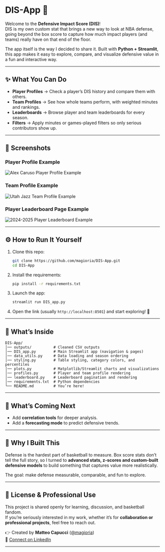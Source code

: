 # DIS-App 🏀

Welcome to the **Defensive Impact Score (DIS)**!  
DIS is my own custom stat that brings a new way to look at NBA defense, going beyond the box score to capture how much impact players (and teams) really have on that end of the floor.  

The app itself is the way I decided to share it. Built with **Python + Streamlit**, this app makes it easy to explore, compare, and visualize defensive value in a fun and interactive way.

---

## ✨ What You Can Do
- **Player Profiles** → Check a player’s DIS history and compare them with others.  
- **Team Profiles** → See how whole teams perform, with weighted minutes and rankings.  
- **Leaderboards** → Browse player and team leaderboards for every season.  
- **Filters** → Apply minutes or games-played filters so only serious contributors show up.  

---

## 📸 Screenshots

### Player Profile Example
![Alex Caruso Player Profile Example](https://github.com/user-attachments/assets/5463cf67-6be8-47dc-942c-afa4a990c15e)

### Team Profile Example
![Utah Jazz Team Profile Example](https://github.com/user-attachments/assets/fdf27540-9b21-417e-b9ef-b7171ecf0198)

### Player Leaderboard Page Example
![2024-2025 Player Leaderboard Example](https://github.com/user-attachments/assets/984a9c82-9d22-443b-a0a7-581f14d18544)

---

## ⚙️ How to Run It Yourself
1. Clone this repo:
   ```bash
   git clone https://github.com/magioria/DIS-App.git
   cd DIS-App
   ```

2. Install the requirements:
   ```bash
   pip install -r requirements.txt
   ```

3. Launch the app:
   ```bash
   streamlit run DIS_app.py
   ```

4. Open the link (usually `http://localhost:8501`) and start exploring! 🚀  

---

## 📂 What’s Inside
```
DIS-App/
│── outputs/          # Cleaned CSV outputs
│── DIS_app.py        # Main Streamlit app (navigation & pages)
│── data_utils.py     # Data loading and season ordering
│── styling.py        # Table styling, category colors, and percentiles
│── plots.py          # Matplotlib/Streamlit charts and visualizations
│── profiles.py       # Player and team profile rendering
│── leaderboard.py    # Leaderboard pagination and rendering
│── requirements.txt  # Python dependencies
└── README.md         # You’re here!
```

---

## 🔮 What’s Coming Next
- Add **correlation tools** for deeper analysis.  
- Add a **forecasting mode** to predict defensive trends.  

---

## 🙌 Why I Built This
Defense is the hardest part of basketball to measure. Box score stats don’t tell the full story, so I turned to **advanced stats, z-scores and custom-built defensive models** to build something that captures value more realistically.  

The goal: make defense measurable, comparable, and fun to explore.

---

## 📜 License & Professional Use
This project is shared openly for learning, discussion, and basketball fandom.  
If you’re seriously interested in my work, whether it’s for **collaboration or professional projects**, feel free to reach out.  

👉 Created by **Matteo Capucci** ([@magioria](https://github.com/magioria))  
📩 [Connect on LinkedIn](https://www.linkedin.com/in/matteo-capucci/)  

---
